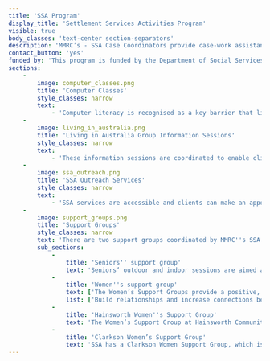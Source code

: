 ```yaml
---
title: 'SSA Program'
display_title: 'Settlement Services Activities Program'
visible: true
body_classes: 'text-center section-separators'
description: 'MMRC’s - SSA Case Coordinators provide case-work assistance, advice and referrals for eligible humanitarian and other visa holders who have lived in Australia for less than 5 years. With special focus on an individual’s needs, we provide advice, information sessions, support groups, access to essential services and referrals to a wide range of community and mainstream services. In addition to case work and individual advocacy, SSA Case Coordinators provide the following:'
contact_button: 'yes'
funded_by: 'This program is funded by the Department of Social Services'
sections:
    -
        image: computer_classes.png
        title: 'Computer Classes'
        style_classes: narrow
        text:
            - 'Computer literacy is recognised as a key barrier that limits refugee and humanitarian entrants from accessing services and obtaining vital information.  MMRC’s SSA computer literacy classes are aimed at clients with little or no computer skills. Clients are taught how to undertake basic computer instructions, initial web browsing, emails and creation of basic letters. These classes enable clients to use Microsoft Word and other windows applicationsand at the conclusion of the classes, clients are confident to use a computer, send and receive emails and access online services, websites and information.'
    -
        image: living_in_australia.png
        title: 'Living in Australia Group Information Sessions'
        style_classes: narrow
        text:
            - 'These information sessions are coordinated to enable clients to be independent, to solve problems as they arise, to gain knowledge and confidence to access mainstream support services and to understand their rights and responsibilities. The sessions delivered to clients cover a wide range of topics which are tailored to the needs of different groups and include areas such as tenancy information, employment law, women’s health, consumerprotection and taxation.'
    -
        image: ssa_outreach.png
        title: 'SSA Outreach Services'
        style_classes: narrow
        text:
            - 'SSA services are accessible and clients can make an appointment with a Case Coordinator at outreach offices in the Clarkson Library and North Metropolitan TAFE in the City.'
    -
        image: support_groups.png
        title: 'Support Groups'
        style_classes: narrow
        text: 'There are two support groups coordinated by MMRC''s SSA staff'
        sub_sections:
            -
                title: 'Seniors'' support group'
                text: 'Seniors’ outdoor and indoor sessions are aimed at reducing social isolation and increasing integration with other community groups and mainstream society.  Outings to various venues takes place over the year and the activities enhance social support networks, health, fitness and well-being.'
            -
                title: 'Women''s support group'
                text: ['The Women’s Support Groups provide a positive, supportive environment which assist in reducing social isolation often experienced by refugee women. Activities include cooking multicultural meals, sewing and information sessions on a variety of life issues and topics including women’s health, wellbeing, nutrition and food labelling, education, domestic violence, water safety and parenting.', 'The objectives of the Women''s Support Groups are', ~list~, 'Women’s Support Groups are held fortnightly at the Hainsworth Community Centre in Girrawheen and monthly at the Clarkson Library.']
                list: ['Build relationships and increase connections between women from different backgrounds, languages and cultures', 'Increase knowledge and awareness about living and settling in Australia in order to adjust to Australian society', 'Providing opportunities for women to socialise and share experiences with women from other nationalities.', 'Extend and enhance understanding of contemporary issues such as legal rights, health and parenting', 'Increase awareness of rights and responsibilities as Australian residents', 'Assist in acquiring new skills and Inform refugee women of services and programs available to them.']
            -
                title: 'Hainsworth Women''s Support Group'
                text: 'The Women’s Support Group at Hainsworth Community Centre in Girrawheen is on Wednesdays from 10 am to 1pm. This is for women living in surrounding suburbs such as Balga, Mirrabooka, Girrawheen and Nollamara.'
            -
                title: 'Clarkson Women’s Support Group'
                text: 'SSA has a Clarkson Women Support Group, which is held monthly from 10:30am to 1 pm for ladies who live in the fast growing northern suburbs areas including Clarkson, Butler, Merriwa and surrounding areas. The Clarkson Women’s Support Group consists of women from different countries of birth including South Sudan, Iraq, Egypt, Afghanistan, Sudan and the Democratic Republic of the Congo.'
---
```



